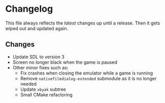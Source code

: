 # Changelog

This file always reflects the *latest* changes up until a release. Then it gets wiped out and updated again.

## Changes

* Update SDL to version 3
* Screen no longer black when the game is paused
* Other minor fixes such as:
    - Fix crashes when closing the emulator while a game is running
    - Remove `nativefiledialog-extended` submodule as it is no longer needed
    - Update `xbyak` subtree
    - Small CMake refactoring